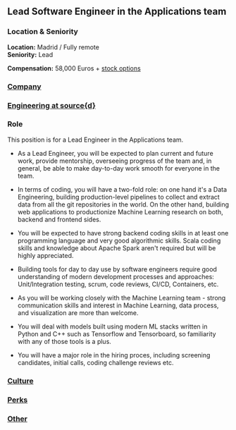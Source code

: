 Lead Software Engineer in the Applications team
------------------------------------------

### Location & Seniority

**Location:** Madrid / Fully remote  
**Seniority:** Lead 

**Compensation:** 58,000 Euros + [stock options](https://github.com/src-d/guide/blob/master/talent/esop.md)

### [Company](../company-section.md)

### [Engineering at source{d}](../engineering-section.md)

### Role

This position is for a Lead Engineer in the Applications team.

- As a Lead Engineer, you will be expected to plan current and future work, provide mentorship, overseeing progress of the team and, in general, be able to make day-to-day work smooth for everyone in the team.

- In terms of coding, you will have a two-fold role: on one hand it's a Data Engineering, building production-level pipelines to collect and extract data from all the git repositories in the world. On the other hand, building web applications to productionize Machine Learning research on both, backend and frontend sides.

- You will be expected to have strong backend coding skills in at least one programming language and very good algorithmic skills. Scala coding skills and knowledge about Apache Spark aren't required but will be highly appreciated.

- Building tools for day to day use by software engineers require good understanding of modern development processes and approaches: Unit/Integration testing, scrum, code reviews, CI/CD, Containers, etc.

- As you will be working closely with the Machine Learning team - strong communication skills and interest in Machine Learning, data process, and visualization are more than welcome. 

- You will deal with models built using modern ML stacks written in Python and C++ such as Tensorflow and Tensorboard, so familiarity with any of those tools is a plus.

- You will have a major role in the hiring proces, including screening candidates, initial calls, coding challenge reviews etc.

### [Culture](../culture-section.md)

### [Perks](../perks-section.md)

### [Other](../other-section.md)

